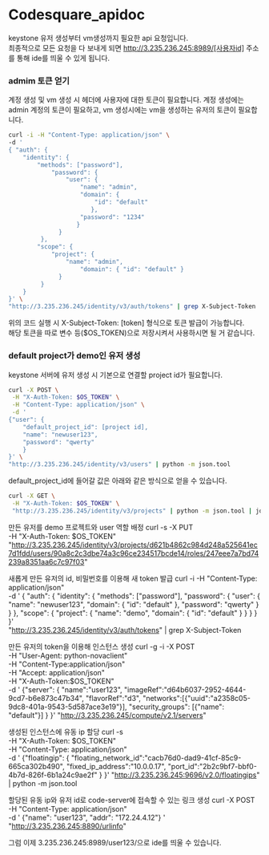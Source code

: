 # Codesquare_apidoc
keystone 유저 생성부터 vm생성까지 필요한 api 요청입니다.    
최종적으로 모든 요청을 다 보내게 되면 http://3.235.236.245:8989/[사용자id] 주소를 통해 ide를 띄울 수 있게 됩니다.

### admim 토큰 얻기

계정 생성 및 vm 생성 시 헤더에 사용자에 대한 토큰이 필요합니다.
계정 생성에는 admin 계정의 토큰이 필요하고, vm 생성시에는 vm을 생성하는 유저의 토큰이 필요합니다.
```bash
curl -i -H "Content-Type: application/json" \
-d '
{ "auth": {
    "identity": {
        "methods": ["password"],
            "password": {
                "user": {
                    "name": "admin",
                    "domain": { 
                        "id": "default" 
                       },
                    "password": "1234"
                   }
              }
         },
        "scope": {
            "project": {
                "name": "admin",
                    "domain": { "id": "default" }
              }
         }
    }
}' \
"http://3.235.236.245/identity/v3/auth/tokens" | grep X-Subject-Token
```
위의 코드 실행 시 X-Subject-Token: [token] 형식으로 토큰 발급이 가능합니다.    
해당 토큰을 따로 변수 등($OS_TOKEN)으로 저장시켜서 사용하시면 될 거 같습니다.

### default project가 demo인 유저 생성
keystone 서버에 유저 생성 시 기본으로 연결할 project id가 필요합니다.
```bash
curl -X POST \
 -H "X-Auth-Token: $OS_TOKEN" \
 -H "Content-Type: application/json" \
 -d '
{"user": {
    "default_project_id": [project id],
    "name": "newuser123",
    "password": "qwerty"
    }
}' \
"http://3.235.236.245/identity/v3/users" | python -m json.tool
```

default_project_id에 들어갈 값은 아래와 같은 방식으로 얻을 수 있습니다.
```bash
curl -X GET \
 -H "X-Auth-Token: $OS_TOKEN" \
 "http://3.235.236.245/identity/v3/projects" | python -m json.tool | jq '.projects'
```

만든 유저를 demo 프로젝트와 user 역할 배정
curl -s -X PUT \
-H "X-Auth-Token: $OS_TOKEN" \
"http://3.235.236.245/identity/v3/projects/d621b4862c984d248a525641ec7d1fdd/users/90a8c2c3dbe74a3c96ce234517bcde14/roles/247eee7a7bd74239a8351aa6c7c97f03"

새롭게 만든 유저의 id, 비밀번호를 이용해 새 token 발급
curl -i -H "Content-Type: application/json" \
-d '
{ "auth": {
    "identity": {
        "methods": ["password"],
            "password": {
                "user": {
                    "name": "newuser123",
                    "domain": { 
                        "id": "default" 
                       },
                    "password": "qwerty"
                   }
              }
         },
        "scope": {
            "project": {
                "name": "demo",
                    "domain": { "id": "default" }
              }
         }
    }
}' \
"http://3.235.236.245/identity/v3/auth/tokens" | grep X-Subject-Token 

만든 유저의 token을 이용해 인스턴스 생성
curl -g -i -X POST \
-H "User-Agent: python-novaclient" \
-H "Content-Type:application/json" \
-H "Accept: application/json" \
-H "X-Auth-Token:$OS_TOKEN" \
-d '
{"server": {
	"name":"user123",
	"imageRef":"d64b6037-2952-4644-9cd7-b6e873c47b34",
	"flavorRef":"d3",
	"networks":[{"uuid":"a2358c05-9dc8-401a-9543-5d587ace3e19"}],
	"security_groups": [{"name": "default"}]
	}
}' "http://3.235.236.245/compute/v2.1/servers"

생성된 인스턴스에 유동 ip 할당
curl -s \
 -H "X-Auth-Token: $OS_TOKEN" \
 -H "Content-Type: application/json" \
 -d '
{"floatingip": {
    "floating_network_id":"cacb76d0-dad9-41cf-85c9-665ca302b490",
    "fixed_ip_address":"10.0.0.17",
    "port_id":"2b2c9bf7-bbf0-4b7d-826f-6b1a24c9ae2f"
    }
}' "http://3.235.236.245:9696/v2.0/floatingips" | python -m json.tool

할당된 유동 ip와 유저 id로 code-server에 접속할 수 있는 링크 생성
curl -X POST \
-H "Content-Type: application/json" \
-d '
{"name": "user123", "addr": "172.24.4.12"}
' "http://3.235.236.245:8890/urlinfo"

그럼 이제 3.235.236.245:8989/user123/으로 ide를 띄울 수 있습니다.
